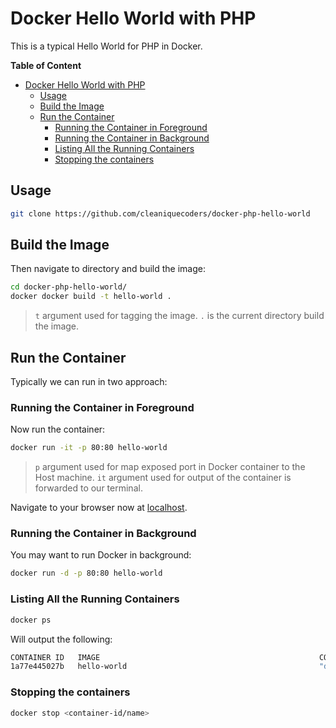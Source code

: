 # Docker Hello World with PHP

This is a typical Hello World for PHP in Docker.

**Table of Content**

- [Docker Hello World with PHP](#docker-hello-world-with-php)
  - [Usage](#usage)
  - [Build the Image](#build-the-image)
  - [Run the Container](#run-the-container)
    - [Running the Container in Foreground](#running-the-container-in-foreground)
    - [Running the Container in Background](#running-the-container-in-background)
    - [Listing All the Running Containers](#listing-all-the-running-containers)
    - [Stopping the containers](#stopping-the-containers)

## Usage

```bash
git clone https://github.com/cleaniquecoders/docker-php-hello-world
```

## Build the Image

Then navigate to directory and build the image:

```bash
cd docker-php-hello-world/
docker docker build -t hello-world .
```

> `t` argument used for tagging the image.
> `.` is the current directory build the image.

## Run the Container

Typically we can run in two approach:

### Running the Container in Foreground

Now run the container:

```bash
docker run -it -p 80:80 hello-world
```

> `p` argument used for map exposed port in Docker container to the Host machine.
> `it` argument used for output of the container is forwarded to our terminal.

Navigate to your browser now at [localhost](http://127.0.0.1).

### Running the Container in Background

You may want to run Docker in background:

```bash
docker run -d -p 80:80 hello-world
```

### Listing All the Running Containers

```bash
docker ps
```

Will output the following:

```bash
CONTAINER ID   IMAGE                                                 COMMAND                  CREATED          STATUS                PORTS                                                            NAMES
1a77e445027b   hello-world                                           "docker-php-entrypoi…"   56 seconds ago   Up 55 seconds         0.0.0.0:80->80/tcp                                               angry_taussig
```

### Stopping the containers

```bash
docker stop <container-id/name>
```
